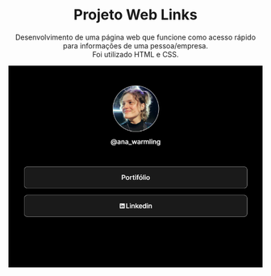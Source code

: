 <h1 align=center>Projeto Web Links</h1>
<p align=center>Desenvolvimento de uma página web que funcione como acesso rápido para informações de uma pessoa/empresa.<br>
Foi utilizado HTML e CSS.</p>
<img alt="Projeto web" src=".github/web.png">
